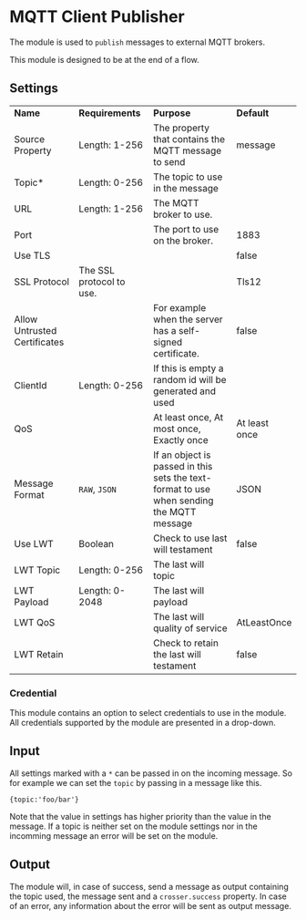 # MQTT Client Publisher

The module is used to `publish` messages to external MQTT brokers.

This module is designed to be at the end of a flow.

## Settings

|                              |                          |                                                                                          |               |
| ---------------------------- | ------------------------ | ---------------------------------------------------------------------------------------- | ------------- |
| **Name**                     | **Requirements**         | **Purpose**                                                                              | **Default**   |
| Source Property              | Length: 1-256            | The property that contains the MQTT message to send                                      | message       |
| Topic\*                      | Length: 0-256            | The topic to use in the message                                                          |               |
| URL                          | Length: 1-256            | The MQTT broker to use.                                                                  |               |
| Port                         |                          | The port to use on the broker.                                                           | 1883          |
| Use TLS                      |                          |                                                                                          | false         |
| SSL Protocol                 | The SSL protocol to use. |                                                                                          | Tls12         |
| Allow Untrusted Certificates |                          | For example when the server has a self-signed certificate.                               | false         |
| ClientId                     | Length: 0-256            | If this is empty a random id will be generated and used                                  |               |
| QoS                          |                          | At least once, At most once, Exactly once                                                | At least once |
| Message Format               | `RAW`, `JSON`            | If an object is passed in this sets the text-format to use when sending the MQTT message | JSON          |
| Use LWT                      | Boolean                  | Check to use last will testament                                                         | false         |
| LWT Topic                    | Length: 0-256            | The last will topic                                                                      |               |
| LWT Payload                  | Length: 0-2048           | The last will payload                                                                    |               |
| LWT QoS                      |                          | The last will quality of service                                                         | AtLeastOnce   |
| LWT Retain                   |                          | Check to retain the last will testament                                                  | false         |

### Credential

This module contains an option to select credentials to use in the module. All credentials supported by the module are presented in a drop-down.

## Input

All settings marked with a `*` can be passed in on the incoming message. So for example we can set the `topic` by passing in a message like this.

`{topic:'foo/bar'}`

Note that the value in settings has higher priority than the value in the message. If a topic is neither set on the module settings nor in the incomming message an error will be set on the module.

## Output

The module will, in case of success, send a message as output containing the topic used, the message sent and a `crosser.success` property. In case of an error, any information about the error will be sent as output message.
